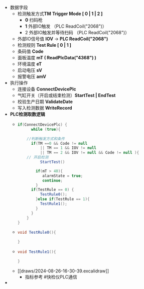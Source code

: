 - 数据字段
	- 检测触发方式**TM** **Trigger Mode [ 0 | 1 | 2 ]**
		- **0** 扫码枪
		- **1** 外部IO触发 （PLC  ReadCoil("2068")）
		- 2 外部IO触发并等待扫码 （PLC  ReadCoil("2068")）
	- 外部IO信号值 **IOV**  ->  **PLC  ReadCoil("2068")**
	- 检测规则 **Test Rule [ 0 | 1 ]**
	- 条码值 **Code**
	- 面板温度 **mT  ( ReadPlcData<float>("4368") )**
	- 环境温度 **eT**
	- 启动电压 **sV**
	- 报警电压 **amV**
- 执行操作
	- 连接设备 **ConnectDevicePlc**
	- 气缸开关（开启或结束检测）**StartTest | EndTest**
	- 校验生产日期 **ValidateDate**
	- 写入检测数据 **WriteRecord**
- **PLC检测取数逻辑**
	- ```csharp
	  if(ConnectDevicePlc) {
	    	while (true){
	        
	      //判断触发方式和条件
	        if(TM ==0 && Code != null 
	            || TM == 1 && IOV != null
	            || TM == 2 && IOV != null && Code != null ){
	      // 开启检测
	        	StartTest()
	  
	          if(mT > 40){
	             alarmState = true;
	             continue;
	          }
	  		if(TestRule == 0) {
	            TestRule0();
	          }else if(TestRule == 1){
	            TestRule1();
	          }
	        }
	      }
	  }
	  ```
	- ```csharp
	  void TestRule0(){
	    	
	  }
	  ```
	- ```csharp
	  void TestRule1(){
	    
	  }
	  ```
	- [[draws/2024-08-26-16-30-39.excalidraw]]
		- 指标参考 #快检仪PLC通信
-